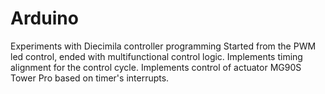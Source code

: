 # Arduino
Experiments with Diecimila controller programming
Started from the PWM led control, ended with multifunctional control logic.
Implements timing alignment for the control cycle.
Implements control of actuator MG90S Tower Pro based on timer's interrupts.
